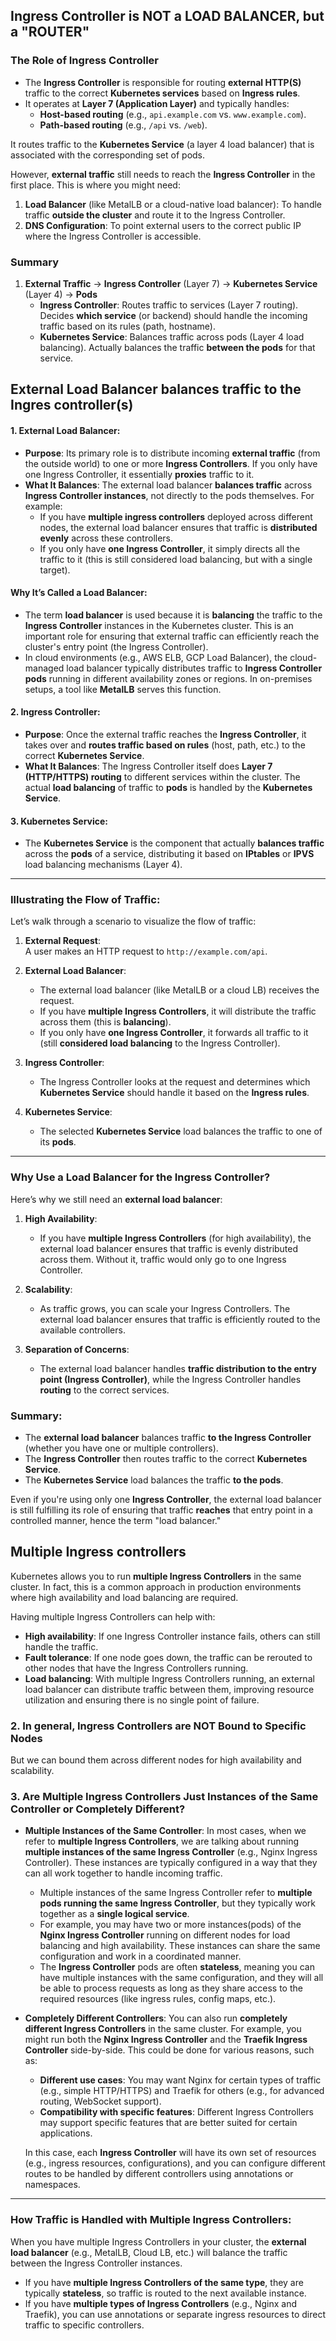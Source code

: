 ## Ingress Controller is NOT a LOAD BALANCER, but a "ROUTER"

### **The Role of Ingress Controller**
- The **Ingress Controller** is responsible for routing **external HTTP(S)** traffic to the correct **Kubernetes services** based on **Ingress rules**.
- It operates at **Layer 7 (Application Layer)** and typically handles:
  - **Host-based routing** (e.g., `api.example.com` vs. `www.example.com`).
  - **Path-based routing** (e.g., `/api` vs. `/web`).

It routes traffic to the **Kubernetes Service** (a layer 4 load balancer) that is associated with the corresponding set of pods.
  
However, **external traffic** still needs to reach the **Ingress Controller** in the first place. This is where you might need:
1. **Load Balancer** (like MetalLB or a cloud-native load balancer): To handle traffic **outside the cluster** and route it to the Ingress Controller.
2. **DNS Configuration**: To point external users to the correct public IP where the Ingress Controller is accessible.

### **Summary**
1. **External Traffic** → **Ingress Controller** (Layer 7) → **Kubernetes Service** (Layer 4) → **Pods**
   - **Ingress Controller**: Routes traffic to services (Layer 7 routing). Decides **which service** (or backend) should handle the incoming traffic based on its rules (path, hostname).
   - **Kubernetes Service**: Balances traffic across pods (Layer 4 load balancing). Actually balances the traffic **between the pods** for that service.

## External Load Balancer balances traffic to the Ingres controller(s)

#### **1. External Load Balancer:**
- **Purpose**: Its primary role is to distribute incoming **external traffic** (from the outside world) to one or more **Ingress Controllers**. If you only have one Ingress Controller, it essentially **proxies** traffic to it.
- **What It Balances**: The external load balancer **balances traffic** across **Ingress Controller instances**, not directly to the pods themselves. For example:
  - If you have **multiple ingress controllers** deployed across different nodes, the external load balancer ensures that traffic is **distributed evenly** across these controllers.
  - If you only have **one Ingress Controller**, it simply directs all the traffic to it (this is still considered load balancing, but with a single target).

#### **Why It’s Called a Load Balancer:**
- The term **load balancer** is used because it is **balancing** the traffic to the **Ingress Controller** instances in the Kubernetes cluster. This is an important role for ensuring that external traffic can efficiently reach the cluster's entry point (the Ingress Controller).
- In cloud environments (e.g., AWS ELB, GCP Load Balancer), the cloud-managed load balancer typically distributes traffic to **Ingress Controller pods** running in different availability zones or regions. In on-premises setups, a tool like **MetalLB** serves this function.

#### **2. Ingress Controller:**
- **Purpose**: Once the external traffic reaches the **Ingress Controller**, it takes over and **routes traffic based on rules** (host, path, etc.) to the correct **Kubernetes Service**.
- **What It Balances**: The Ingress Controller itself does **Layer 7 (HTTP/HTTPS) routing** to different services within the cluster. The actual **load balancing** of traffic to **pods** is handled by the **Kubernetes Service**.

#### **3. Kubernetes Service:**
- The **Kubernetes Service** is the component that actually **balances traffic** across the **pods** of a service, distributing it based on **IPtables** or **IPVS** load balancing mechanisms (Layer 4).

---

### **Illustrating the Flow of Traffic:**
Let’s walk through a scenario to visualize the flow of traffic:

1. **External Request**:  
   A user makes an HTTP request to `http://example.com/api`.
   
2. **External Load Balancer**:  
   - The external load balancer (like MetalLB or a cloud LB) receives the request.
   - If you have **multiple Ingress Controllers**, it will distribute the traffic across them (this is **balancing**).
   - If you only have **one Ingress Controller**, it forwards all traffic to it (still **considered load balancing** to the Ingress Controller).

3. **Ingress Controller**:  
   - The Ingress Controller looks at the request and determines which **Kubernetes Service** should handle it based on the **Ingress rules**.
   
4. **Kubernetes Service**:  
   - The selected **Kubernetes Service** load balances the traffic to one of its **pods**.

---

### **Why Use a Load Balancer for the Ingress Controller?**
Here’s why we still need an **external load balancer**:
1. **High Availability**:  
   - If you have **multiple Ingress Controllers** (for high availability), the external load balancer ensures that traffic is evenly distributed across them. Without it, traffic would only go to one Ingress Controller.
   
2. **Scalability**:  
   - As traffic grows, you can scale your Ingress Controllers. The external load balancer ensures that traffic is efficiently routed to the available controllers.

3. **Separation of Concerns**:  
   - The external load balancer handles **traffic distribution to the entry point (Ingress Controller)**, while the Ingress Controller handles **routing** to the correct services.

### **Summary:**
- The **external load balancer** balances traffic **to the Ingress Controller** (whether you have one or multiple controllers).
- The **Ingress Controller** then routes traffic to the correct **Kubernetes Service**.
- The **Kubernetes Service** load balances the traffic **to the pods**.

Even if you're using only one **Ingress Controller**, the external load balancer is still fulfilling its role of ensuring that traffic **reaches** that entry point in a controlled manner, hence the term "load balancer."

## Multiple Ingress controllers

Kubernetes allows you to run **multiple Ingress Controllers** in the same cluster. In fact, this is a common approach in production environments where high availability and load balancing are required.

Having multiple Ingress Controllers can help with:
- **High availability**: If one Ingress Controller instance fails, others can still handle the traffic.
- **Fault tolerance**: If one node goes down, the traffic can be rerouted to other nodes that have the Ingress Controllers running.
- **Load balancing**: With multiple Ingress Controllers running, an external load balancer can distribute traffic between them, improving resource utilization and ensuring there is no single point of failure.

### **2. In general, Ingress Controllers are NOT Bound to Specific Nodes**

But we can bound them across different nodes for high availability and scalability.

### **3. Are Multiple Ingress Controllers Just Instances of the Same Controller or Completely Different?**
- **Multiple Instances of the Same Controller**: In most cases, when we refer to **multiple Ingress Controllers**, we are talking about running **multiple instances of the same Ingress Controller** (e.g., Nginx Ingress Controller). These instances are typically configured in a way that they can all work together to handle incoming traffic.
   - Multiple instances of the same Ingress Controller refer to **multiple pods running the same Ingress Controller**, but they typically work together as a **single logical service**.
  - For example, you may have two or more instances(pods) of the **Nginx Ingress Controller** running on different nodes for load balancing and high availability. These instances can share the same configuration and work in a coordinated manner.
  - The **Ingress Controller** pods are often **stateless**, meaning you can have multiple instances with the same configuration, and they will all be able to process requests as long as they share access to the required resources (like ingress rules, config maps, etc.).

- **Completely Different Controllers**: You can also run **completely different Ingress Controllers** in the same cluster. For example, you might run both the **Nginx Ingress Controller** and the **Traefik Ingress Controller** side-by-side. This could be done for various reasons, such as:
  - **Different use cases**: You may want Nginx for certain types of traffic (e.g., simple HTTP/HTTPS) and Traefik for others (e.g., for advanced routing, WebSocket support).
  - **Compatibility with specific features**: Different Ingress Controllers may support specific features that are better suited for certain applications.

  In this case, each **Ingress Controller** will have its own set of resources (e.g., ingress resources, configurations), and you can configure different routes to be handled by different controllers using annotations or namespaces.

---

### **How Traffic is Handled with Multiple Ingress Controllers:**
When you have multiple Ingress Controllers in your cluster, the **external load balancer** (e.g., MetalLB, Cloud LB, etc.) will balance the traffic between the Ingress Controller instances. 

- If you have **multiple Ingress Controllers of the same type**, they are typically **stateless**, so traffic is routed to the next available instance.
- If you have **multiple types of Ingress Controllers** (e.g., Nginx and Traefik), you can use annotations or separate ingress resources to direct traffic to specific controllers.
